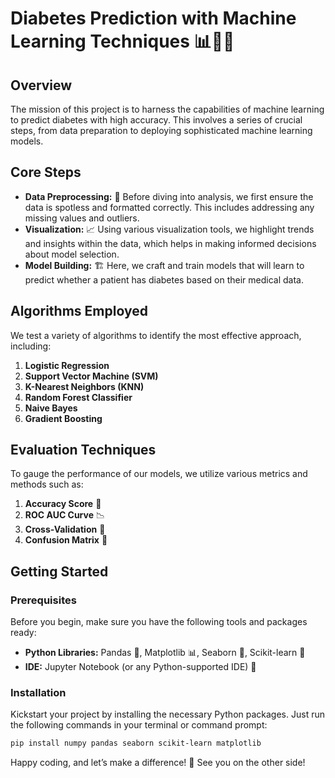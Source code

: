 # Diabetes Prediction with Machine Learning Techniques 📊👨‍💻

## Overview

The mission of this project is to harness the capabilities of machine learning to predict diabetes with high accuracy. This involves a series of crucial steps, from data preparation to deploying sophisticated machine learning models.

## Core Steps

- **Data Preprocessing:** 🧹 Before diving into analysis, we first ensure the data is spotless and formatted correctly. This includes addressing any missing values and outliers.
- **Visualization:** 📈 Using various visualization tools, we highlight trends and insights within the data, which helps in making informed decisions about model selection.
- **Model Building:** 🏗️ Here, we craft and train models that will learn to predict whether a patient has diabetes based on their medical data.

## Algorithms Employed

We test a variety of algorithms to identify the most effective approach, including:

1. **Logistic Regression**
2. **Support Vector Machine (SVM)**
3. **K-Nearest Neighbors (KNN)**
4. **Random Forest Classifier**
5. **Naive Bayes**
6. **Gradient Boosting**

## Evaluation Techniques

To gauge the performance of our models, we utilize various metrics and methods such as:

1. **Accuracy Score** 🎯
2. **ROC AUC Curve** 📉
3. **Cross-Validation** 🔁
4. **Confusion Matrix** 🧩

## Getting Started

### Prerequisites

Before you begin, make sure you have the following tools and packages ready:

- **Python Libraries:** Pandas 🐼, Matplotlib 📊, Seaborn 🌊, Scikit-learn 🤖
- **IDE:** Jupyter Notebook (or any Python-supported IDE) 📓

### Installation

Kickstart your project by installing the necessary Python packages. Just run the following commands in your terminal or command prompt:

```bash
pip install numpy pandas seaborn scikit-learn matplotlib
```

Happy coding, and let’s make a difference! 🌟 See you on the other side!
